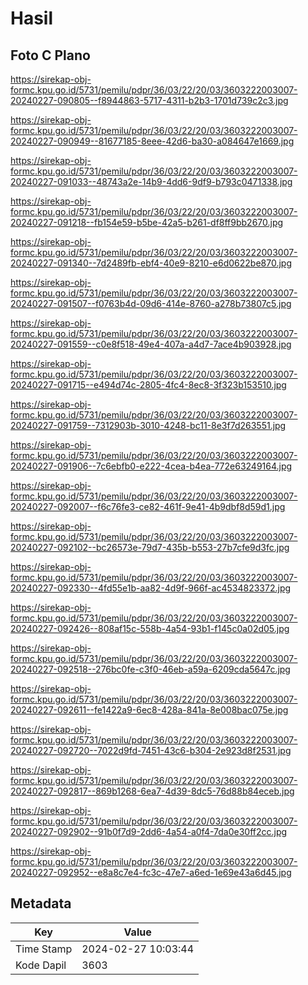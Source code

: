# Hasil

## Foto C Plano

https://sirekap-obj-formc.kpu.go.id/5731/pemilu/pdpr/36/03/22/20/03/3603222003007-20240227-090805--f8944863-5717-4311-b2b3-1701d739c2c3.jpg

https://sirekap-obj-formc.kpu.go.id/5731/pemilu/pdpr/36/03/22/20/03/3603222003007-20240227-090949--81677185-8eee-42d6-ba30-a084647e1669.jpg

https://sirekap-obj-formc.kpu.go.id/5731/pemilu/pdpr/36/03/22/20/03/3603222003007-20240227-091033--48743a2e-14b9-4dd6-9df9-b793c0471338.jpg

https://sirekap-obj-formc.kpu.go.id/5731/pemilu/pdpr/36/03/22/20/03/3603222003007-20240227-091218--fb154e59-b5be-42a5-b261-df8ff9bb2670.jpg

https://sirekap-obj-formc.kpu.go.id/5731/pemilu/pdpr/36/03/22/20/03/3603222003007-20240227-091340--7d2489fb-ebf4-40e9-8210-e6d0622be870.jpg

https://sirekap-obj-formc.kpu.go.id/5731/pemilu/pdpr/36/03/22/20/03/3603222003007-20240227-091507--f0763b4d-09d6-414e-8760-a278b73807c5.jpg

https://sirekap-obj-formc.kpu.go.id/5731/pemilu/pdpr/36/03/22/20/03/3603222003007-20240227-091559--c0e8f518-49e4-407a-a4d7-7ace4b903928.jpg

https://sirekap-obj-formc.kpu.go.id/5731/pemilu/pdpr/36/03/22/20/03/3603222003007-20240227-091715--e494d74c-2805-4fc4-8ec8-3f323b153510.jpg

https://sirekap-obj-formc.kpu.go.id/5731/pemilu/pdpr/36/03/22/20/03/3603222003007-20240227-091759--7312903b-3010-4248-bc11-8e3f7d263551.jpg

https://sirekap-obj-formc.kpu.go.id/5731/pemilu/pdpr/36/03/22/20/03/3603222003007-20240227-091906--7c6ebfb0-e222-4cea-b4ea-772e63249164.jpg

https://sirekap-obj-formc.kpu.go.id/5731/pemilu/pdpr/36/03/22/20/03/3603222003007-20240227-092007--f6c76fe3-ce82-461f-9e41-4b9dbf8d59d1.jpg

https://sirekap-obj-formc.kpu.go.id/5731/pemilu/pdpr/36/03/22/20/03/3603222003007-20240227-092102--bc26573e-79d7-435b-b553-27b7cfe9d3fc.jpg

https://sirekap-obj-formc.kpu.go.id/5731/pemilu/pdpr/36/03/22/20/03/3603222003007-20240227-092330--4fd55e1b-aa82-4d9f-966f-ac4534823372.jpg

https://sirekap-obj-formc.kpu.go.id/5731/pemilu/pdpr/36/03/22/20/03/3603222003007-20240227-092426--808af15c-558b-4a54-93b1-f145c0a02d05.jpg

https://sirekap-obj-formc.kpu.go.id/5731/pemilu/pdpr/36/03/22/20/03/3603222003007-20240227-092518--276bc0fe-c3f0-46eb-a59a-6209cda5647c.jpg

https://sirekap-obj-formc.kpu.go.id/5731/pemilu/pdpr/36/03/22/20/03/3603222003007-20240227-092611--fe1422a9-6ec8-428a-841a-8e008bac075e.jpg

https://sirekap-obj-formc.kpu.go.id/5731/pemilu/pdpr/36/03/22/20/03/3603222003007-20240227-092720--7022d9fd-7451-43c6-b304-2e923d8f2531.jpg

https://sirekap-obj-formc.kpu.go.id/5731/pemilu/pdpr/36/03/22/20/03/3603222003007-20240227-092817--869b1268-6ea7-4d39-8dc5-76d88b84eceb.jpg

https://sirekap-obj-formc.kpu.go.id/5731/pemilu/pdpr/36/03/22/20/03/3603222003007-20240227-092902--91b0f7d9-2dd6-4a54-a0f4-7da0e30ff2cc.jpg

https://sirekap-obj-formc.kpu.go.id/5731/pemilu/pdpr/36/03/22/20/03/3603222003007-20240227-092952--e8a8c7e4-fc3c-47e7-a6ed-1e69e43a6d45.jpg


## Metadata

| Key        | Value               |
| ---------- | ------------------- |
| Time Stamp | 2024-02-27 10:03:44 |
| Kode Dapil | 3603                |



